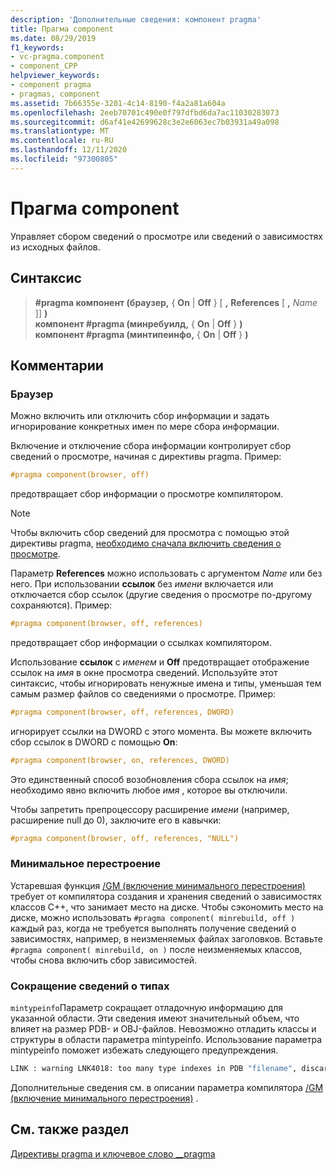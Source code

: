 ```yaml
---
description: 'Дополнительные сведения: компонент pragma'
title: Прагма component
ms.date: 08/29/2019
f1_keywords:
- vc-pragma.component
- component_CPP
helpviewer_keywords:
- component pragma
- pragmas, component
ms.assetid: 7b66355e-3201-4c14-8190-f4a2a81a604a
ms.openlocfilehash: 2eeb70701c490e0f797dfbd6da7ac11030283073
ms.sourcegitcommit: d6af41e42699628c3e2e6063ec7b03931a49a098
ms.translationtype: MT
ms.contentlocale: ru-RU
ms.lasthandoff: 12/11/2020
ms.locfileid: "97300805"
---
```

# <a name="component-pragma"></a>Прагма component

Управляет сбором сведений о просмотре или сведений о зависимостях из исходных файлов.

## <a name="syntax"></a>Синтаксис

> **#pragma компонент (браузер,** { **On** \| **Off** } \[ **,** **References** \[ **,** *Name* ]] **)** \
> **компонент #pragma (минребуилд,** { **On** \| **Off** } **)** \
> **компонент #pragma (минтипеинфо,** { **On** \| **Off** } **)**

## <a name="remarks"></a>Комментарии

### <a name="browser"></a>Браузер

Можно включить или отключить сбор информации и задать игнорирование конкретных имен по мере сбора информации.

Включение и отключение сбора информации контролирует сбор сведений о просмотре, начиная с директивы pragma. Пример:

```cpp
#pragma component(browser, off)
```

предотвращает сбор информации о просмотре компилятором.

> [!NOTE]
> Чтобы включить сбор сведений для просмотра с помощью этой директивы pragma, [необходимо сначала включить сведения о просмотре](../build/reference/building-browse-information-files-overview.md).

Параметр **References** можно использовать с аргументом *Name* или без него. При использовании **ссылок** без *имени* включается или отключается сбор ссылок (другие сведения о просмотре по-другому сохраняются). Пример:

```cpp
#pragma component(browser, off, references)
```

предотвращает сбор информации о ссылках компилятором.

Использование **ссылок** с *именем* и **Off** предотвращает отображение ссылок на *имя* в окне просмотра сведений. Используйте этот синтаксис, чтобы игнорировать ненужные имена и типы, уменьшая тем самым размер файлов со сведениями о просмотре. Пример:

```cpp
#pragma component(browser, off, references, DWORD)
```

игнорирует ссылки на DWORD с этого момента. Вы можете включить сбор ссылок в DWORD с помощью **On**:

```cpp
#pragma component(browser, on, references, DWORD)
```

Это единственный способ возобновления сбора ссылок на *имя*; необходимо явно включить любое *имя* , которое вы отключили.

Чтобы запретить препроцессору расширение *имени* (например, расширение null до 0), заключите его в кавычки:

```cpp
#pragma component(browser, off, references, "NULL")
```

### <a name="minimal-rebuild"></a>Минимальное перестроение

Устаревшая функция [/GM (включение минимального перестроения)](../build/reference/gm-enable-minimal-rebuild.md) требует от компилятора создания и хранения сведений о зависимостях классов C++, что занимает место на диске. Чтобы сэкономить место на диске, можно использовать `#pragma component( minrebuild, off )` каждый раз, когда не требуется выполнять получение сведений о зависимостях, например, в неизменяемых файлах заголовков. Вставьте `#pragma component( minrebuild, on )` после неизменяемых классов, чтобы снова включить сбор зависимостей.

### <a name="reduce-type-information"></a>Сокращение сведений о типах

`mintypeinfo`Параметр сокращает отладочную информацию для указанной области. Эти сведения имеют значительный объем, что влияет на размер PDB- и OBJ-файлов. Невозможно отладить классы и структуры в области параметра mintypeinfo. Использование параметра mintypeinfo поможет избежать следующего предупреждения.

```cmd
LINK : warning LNK4018: too many type indexes in PDB "filename", discarding subsequent type information
```

Дополнительные сведения см. в описании параметра компилятора [/GM (включение минимального перестроения)](../build/reference/gm-enable-minimal-rebuild.md)  .

## <a name="see-also"></a>См. также раздел

[Директивы pragma и ключевое слово __pragma](../preprocessor/pragma-directives-and-the-pragma-keyword.md)
